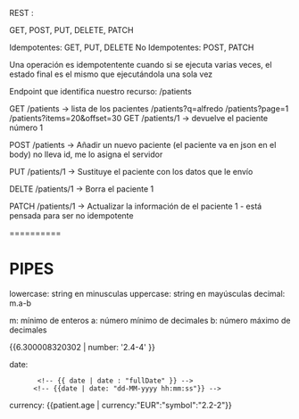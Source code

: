 
REST :

GET, POST, PUT, DELETE, PATCH

Idempotentes: GET, PUT, DELETE
No Idempotentes: POST, PATCH

Una operación es idempotentente cuando si se ejecuta varias veces, el estado final es el mismo que ejecutándola una sola vez

Endpoint que identifica nuestro recurso: /patients

GET /patients -> lista de los pacientes /patients?q=alfredo /patients?page=1 /patients?items=20&offset=30
GET /patients/1 -> devuelve el paciente número 1

POST /patients -> Añadir un nuevo paciente (el paciente va en json en el body) no lleva id, me lo asigna el servidor

PUT /patients/1 -> Sustituye el paciente con los datos que le envío

DELTE /patients/1 -> Borra el paciente 1

PATCH /patients/1 -> Actualizar la información de el paciente 1 - está pensada para ser no idempotente



==========


# PIPES

lowercase: string en minusculas
uppercase: string en mayúsculas
decimal:
  m.a-b

  m: mínimo de enteros
  a: número mínimo de decimales
  b: número máximo de decimales

   {{6.300008320302 | number: '2.4-4' }}

 date:  

           <!-- {{ date | date : "fullDate" }} -->
          <!-- {{date | date: "dd-MM-yyyy hh:mm:ss"}} -->

currency:
  {{patient.age | currency:"EUR":"symbol":"2.2-2"}}
 
